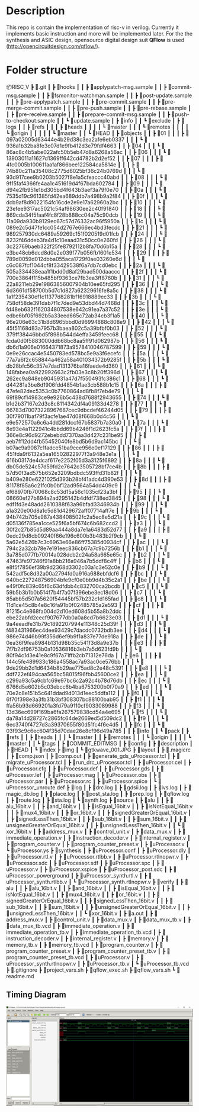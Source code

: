 # Description

This repo is contain the implementation of risc-v in verilog. Currently it implements basic instruction and more will be implemented later. For the the synthesis and ASIC design, opensource digital design suit **QFlow** is used (http://opencircuitdesign.com/qflow/).  


# Folder structure

📦RISC_V
 ┣ 📂.git
 ┃ ┣ 📂hooks
 ┃ ┃ ┣ 📜applypatch-msg.sample
 ┃ ┃ ┣ 📜commit-msg.sample
 ┃ ┃ ┣ 📜fsmonitor-watchman.sample
 ┃ ┃ ┣ 📜post-update.sample
 ┃ ┃ ┣ 📜pre-applypatch.sample
 ┃ ┃ ┣ 📜pre-commit.sample
 ┃ ┃ ┣ 📜pre-merge-commit.sample
 ┃ ┃ ┣ 📜pre-push.sample
 ┃ ┃ ┣ 📜pre-rebase.sample
 ┃ ┃ ┣ 📜pre-receive.sample
 ┃ ┃ ┣ 📜prepare-commit-msg.sample
 ┃ ┃ ┣ 📜push-to-checkout.sample
 ┃ ┃ ┗ 📜update.sample
 ┃ ┣ 📂info
 ┃ ┃ ┗ 📜exclude
 ┃ ┣ 📂logs
 ┃ ┃ ┣ 📂refs
 ┃ ┃ ┃ ┣ 📂heads
 ┃ ┃ ┃ ┃ ┗ 📜master
 ┃ ┃ ┃ ┗ 📂remotes
 ┃ ┃ ┃ ┃ ┗ 📂origin
 ┃ ┃ ┃ ┃ ┃ ┗ 📜master
 ┃ ┃ ┗ 📜HEAD
 ┃ ┣ 📂objects
 ┃ ┃ ┣ 📂01
 ┃ ┃ ┃ ┣ 📜097a02005d63444e4b29d38c3ea2afe6eb0337
 ┃ ┃ ┃ ┗ 📜936a1b32ba8fe3c07d1e9fb412d3e79fdf4663
 ┃ ┃ ┣ 📂04
 ┃ ┃ ┃ ┗ 📜86ac8c4b5abe022afc50b5eb47d8a6268a56ac
 ┃ ┃ ┣ 📂06
 ┃ ┃ ┃ ┗ 📜13903011a11627d1369ff642cd4782b2d2ef52
 ┃ ┃ ┣ 📂07
 ┃ ┃ ┃ ┣ 📜4fc0005b100611aa1af866bee122584ca5814e
 ┃ ┃ ┃ ┣ 📜74b80c211a35408c2775d6025bf36c24b0769d
 ┃ ┃ ┃ ┗ 📜93d917cee9b0203b5027f8e1a5cfeaccc40abd
 ┃ ┃ ┣ 📂08
 ┃ ┃ ┃ ┗ 📜9f15faf4366fe4aa1c451619d4f67bda602784
 ┃ ┃ ┣ 📂09
 ┃ ┃ ┃ ┗ 📜d94e2fb951e1bd305bd4f643b3aef3a79f0e70
 ┃ ┃ ┣ 📂0a
 ┃ ┃ ┃ ┗ 📜7535d19c961385fd42ea689ddb7a498b9a2f84
 ┃ ┃ ┣ 📂0f
 ┃ ┃ ┃ ┗ 📜dcb9af8d9022154fc16cde2e9e17a62960a2bc
 ┃ ┃ ┣ 📂10
 ┃ ┃ ┃ ┗ 📜23efee9317ac5021c54af98630ee2c40f91840
 ┃ ┃ ┣ 📂18
 ┃ ┃ ┃ ┗ 📜869cda34f5faaf4fc8f28b888cc04a75c90dcb
 ┃ ┃ ┣ 📂19
 ┃ ┃ ┃ ┗ 📜11a09da930b9129ec67c57d76332ac96f5950a
 ┃ ┃ ┣ 📂1c
 ┃ ┃ ┃ ┗ 📜089e2c5d47fe1cc054d2767e666ec4bd3fecdc
 ┃ ┃ ┣ 📂21
 ┃ ┃ ┃ ┗ 📜989257930dc6489a59269c151f020519d01fcb
 ┃ ┃ ┣ 📂24
 ┃ ┃ ┃ ┗ 📜8232f46ddeb3fa4d1c10eaad31c50cc0e260fd
 ┃ ┃ ┣ 📂26
 ┃ ┃ ┃ ┗ 📜3c22769baeb322f25fe8792112b8fa70d6b15a
 ┃ ┃ ┣ 📂28
 ┃ ┃ ┃ ┗ 📜e3be48cb6dcd8d0e2e039f77b056fb1601e534
 ┃ ┃ ┣ 📂29
 ┃ ┃ ┃ ┣ 📜789d0059d012dbba055aca1729f0ae03260e6d
 ┃ ┃ ┃ ┗ 📜c6c087fcf1044cf8f33429538f6a7db7cd0ebc
 ┃ ┃ ┣ 📂2a
 ┃ ┃ ┃ ┗ 📜505a334438eaa1f1bdd0d8af29bad500daaccc
 ┃ ┃ ┣ 📂2f
 ┃ ┃ ┃ ┗ 📜700e3864f115b485bf9363ce7fb3ea3ff8760b
 ┃ ┃ ┣ 📂31
 ┃ ┃ ┃ ┗ 📜22a8211eb29e19863856007904b10ee65fd295
 ┃ ┃ ┣ 📂36
 ┃ ┃ ┃ ┗ 📜6d3661df58700b5d7c1d827a62329616fe8a5c
 ┃ ┃ ┣ 📂38
 ┃ ┃ ┃ ┗ 📜1a1f235430ef1c11377d8281bf16918889ec33
 ┃ ┃ ┣ 📂3b
 ┃ ┃ ┃ ┗ 📜758df58de391dab7f1c7ded9e53dbd44d7468d
 ┃ ┃ ┣ 📂3c
 ┃ ┃ ┃ ┗ 📜fd48eb632f162034807538e642c91ea7a37c52
 ┃ ┃ ┣ 📂3e
 ┃ ┃ ┃ ┗ 📜edbe6bf05f692b5a33eed665c72ab34cb3f1a5
 ┃ ┃ ┣ 📂40
 ┃ ┃ ┃ ┗ 📜96e206e63c31b8d6965bbd0d96994888c808e9
 ┃ ┃ ┣ 📂42
 ┃ ┃ ┃ ┗ 📜45f51168d83a7957b3baea802c5a39bfbf0b03
 ┃ ┃ ┣ 📂52
 ┃ ┃ ┃ ┗ 📜379ff38446bbd5f898b544d4effa3459feec68
 ┃ ┃ ┣ 📂55
 ┃ ┃ ┃ ┗ 📜fcda0d0f5883000ddb68bc8aa5ff91d062987b
 ┃ ┃ ┣ 📂56
 ┃ ┃ ┃ ┗ 📜db6d1a906e01664371873a9578410046787599
 ┃ ┃ ┣ 📂59
 ┃ ┃ ┃ ┗ 📜0e9e26ccac4e5450783ed578bc5e9a3f6ecefc
 ┃ ┃ ┣ 📂5a
 ┃ ┃ ┃ ┗ 📜77a7a6f2c658844a462a58a401034372b9285f
 ┃ ┃ ┣ 📂5b
 ┃ ┃ ┃ ┗ 📜db28bfc56c357e7dad131376ba16faede4d360
 ┃ ┃ ┣ 📂61
 ┃ ┃ ┃ ┗ 📜148fabea0a922992663c2fb03e3c8b20ff396d
 ┃ ┃ ┣ 📂67
 ┃ ┃ ┃ ┗ 📜262ec9a848eb9045931a47d7f550493fc386c1
 ┃ ┃ ┣ 📂68
 ┃ ┃ ┃ ┗ 📜d44281a3be8d1906fdd4854b1ae3cb588b1c15
 ┃ ┃ ┣ 📂6a
 ┃ ┃ ┃ ┣ 📜47efe82dec5353c0b7760864ad8fb8f7eb4e79
 ┃ ┃ ┃ ┗ 📜69f89cf14983ce9e926b5c438d7688f2943655
 ┃ ┃ ┣ 📂74
 ┃ ┃ ┃ ┗ 📜b1d2b37167e2d3c8c8114342df4a09133d4278
 ┃ ┃ ┣ 📂77
 ┃ ┃ ┃ ┗ 📜66783d70073228967687cec9dbcdef46244d05
 ┃ ┃ ┣ 📂79
 ┃ ┃ ┃ ┣ 📜30f79011baf79f3acfe1ae47d08f668b0d4c56
 ┃ ┃ ┃ ┗ 📜e9e572570a6c6a4dd281dccf67b5837b7a30a0
 ┃ ┃ ┣ 📂7a
 ┃ ┃ ┃ ┗ 📜8e93e4a1122941c4bbdd69b4246f1d2623fc5a
 ┃ ┃ ┣ 📂7f
 ┃ ┃ ┃ ┣ 📜366e8c96d9272ebebdd7370aa3d427c231be95
 ┃ ┃ ┃ ┣ 📜aeb7ff12dd4fb55452040fe8bd5b6d9ac145bc
 ┃ ┃ ┃ ┗ 📜b07ac9a9087c1fadce51ba9cce956e0ef17129
 ┃ ┃ ┣ 📂86
 ┃ ┃ ┃ ┣ 📜451fda9f6132a5ea16502822977f3a948e3e1a
 ┃ ┃ ┃ ┗ 📜616b0317de4dcaf617e2252f05d3a3125f6892
 ┃ ┃ ┣ 📂8a
 ┃ ┃ ┃ ┗ 📜db05de524c57d59fd2e7642c3505728bf7ce4b
 ┃ ┃ ┣ 📂8b
 ┃ ┃ ┃ ┣ 📜57d50f3ad575b652e3209bdbdc593ffd31b82f
 ┃ ┃ ┃ ┗ 📜b409e280e6221025d393b28bf41adc4d390e53
 ┃ ┃ ┣ 📂8d
 ┃ ┃ ┃ ┣ 📜81178f85a6c21fc0b0bf12ad9564a54dd409c9
 ┃ ┃ ┃ ┗ 📜ef68970fb70068c8c53d15a56c1035cf23a3bf
 ┃ ┃ ┣ 📂95
 ┃ ┃ ┃ ┗ 📜08660ef27b894a2ad295142b4dfdf738ed3845
 ┃ ┃ ┣ 📂98
 ┃ ┃ ┃ ┗ 📜edf1fd3e48add2610388f63a96bfad3346934b
 ┃ ┃ ┣ 📂99
 ┃ ┃ ┃ ┗ 📜a1a320e00d8a1c5d81d429672aff07714aff7e
 ┃ ┃ ┣ 📂9b
 ┃ ┃ ┃ ┗ 📜94b742b705e987a438408502fc2a5ec8e5d21a
 ┃ ┃ ┣ 📂9c
 ┃ ┃ ┃ ┗ 📜d05136f785ea1cce525f6a5bf674c6b682ccd2
 ┃ ┃ ┣ 📂a3
 ┃ ┃ ┃ ┗ 📜30f2c27b85d5d89aa444a8da7e1a6483d52d77
 ┃ ┃ ┣ 📂a9
 ┃ ┃ ┃ ┣ 📜0edc29d8cb09240f66e196c600b3b483b2f9cb
 ┃ ┃ ┃ ┗ 📜5a62e5426b7c3c6963e66e86ff75385d0934cf
 ┃ ┃ ┣ 📂ac
 ┃ ┃ ┃ ┗ 📜794c2a32cb78e7e191eec836cb67a7c9b7256b
 ┃ ┃ ┣ 📂b1
 ┃ ┃ ┃ ┗ 📜3a785d077fb70014a028dcb2c24a58a665e65c
 ┃ ┃ ┣ 📂b2
 ┃ ┃ ┃ ┗ 📜47463fe97246f91a8bb216a946a7b5ddf8c4ff
 ┃ ┃ ┣ 📂b6
 ┃ ┃ ┃ ┗ 📜e8f5f7856ef39b9d2368d3302c03a1c3e52c0e
 ┃ ┃ ┣ 📂b9
 ┃ ┃ ┃ ┗ 📜542adf5c8d32a00a2794fd0a916a688ebfdcf6
 ┃ ┃ ┣ 📂bc
 ┃ ┃ ┃ ┗ 📜640bc227248756904bfe9cf0e0bb9d4b35c2a1
 ┃ ┃ ┣ 📂be
 ┃ ┃ ┃ ┗ 📜e49f0fc839c65f6c63dfdbb4c832700ca2bcdb
 ┃ ┃ ┣ 📂c5
 ┃ ┃ ┃ ┗ 📜59b5b3b1b0b514f7b4f7a07f396ebe3ec18d06
 ┃ ┃ ┣ 📂c7
 ┃ ┃ ┃ ┗ 📜85abb5d507a5620f54445bf57b232c1d165fad
 ┃ ┃ ┣ 📂c8
 ┃ ┃ ┃ ┗ 📜11d1ce45c8b4e8c16fa91b0f02485785a2e593
 ┃ ┃ ┣ 📂cf
 ┃ ┃ ┃ ┣ 📜81215c4e868fa004d2d10ed608d5b55a8b2ddc
 ┃ ┃ ┃ ┗ 📜ebe22abfd2cecf907677db0a0a8cd7b6623e03
 ┃ ┃ ┣ 📂d1
 ┃ ┃ ┃ ┗ 📜9a4eeadfe31b79c1892207994e11348c25d39f
 ┃ ┃ ┣ 📂d3
 ┃ ┃ ┃ ┗ 📜f483431966ec4dee93429c7dacdc0732bdb3ee
 ┃ ┃ ┣ 📂d4
 ┃ ┃ ┃ ┗ 📜986e74d46b99f356d6ef9b9f1a837e77de918a
 ┃ ┃ ┣ 📂de
 ┃ ┃ ┃ ┗ 📜0ea36f9fea8984b131d98b35c541f3d8a9e37b
 ┃ ┃ ┣ 📂e3
 ┃ ┃ ┃ ┣ 📜7f7b2df96753b0a10536816b3eb7a5d623fd9b
 ┃ ┃ ┃ ┗ 📜80f94c1d3e41e8c9f67a71ffb2cb71312e76da
 ┃ ┃ ┣ 📂e6
 ┃ ┃ ┃ ┣ 📜144c5fe489933c186a4558ac7a93ac0ce576bb
 ┃ ┃ ┃ ┗ 📜9de29bb2d1d6434b8b29ae775ad8c2e48c5391
 ┃ ┃ ┣ 📂e8
 ┃ ┃ ┃ ┗ 📜ddf722ef494caa565bc58015f96fbb45600ce2
 ┃ ┃ ┣ 📂ea
 ┃ ┃ ┃ ┗ 📜c299a93c5a9cbfc69e97bc6c2a92c4b78d76db
 ┃ ┃ ┣ 📂ec
 ┃ ┃ ┃ ┗ 📜6766d5e602b5c03ebcc6b4ba6753200b0f70a9
 ┃ ┃ ┣ 📂ed
 ┃ ┃ ┃ ┗ 📜70e2c8e151b5c641ddad9d013d1eec5ddfa112
 ┃ ┃ ┣ 📂f0
 ┃ ┃ ┃ ┗ 📜6f70f398e3a3fb31b3bf308307bc88100bab95
 ┃ ┃ ┣ 📂f1
 ┃ ┃ ┃ ┗ 📜ffa56b93d669201a3fd79a9110cf9033089988
 ┃ ┃ ┣ 📂f3
 ┃ ┃ ┃ ┗ 📜13d36ec699f169ba6fa267579838cd54a4e695
 ┃ ┃ ┣ 📂f5
 ┃ ┃ ┃ ┗ 📜da78a14d28727c2865fc64de2669ed5d509dc2
 ┃ ┃ ┣ 📂f9
 ┃ ┃ ┃ ┗ 📜6ec3740f4727d3a39370655f80d51fc4f6e4d5
 ┃ ┃ ┣ 📂fc
 ┃ ┃ ┃ ┗ 📜03f93c9c6ec604f35d70dae26e8cf96d49a785
 ┃ ┃ ┣ 📂info
 ┃ ┃ ┗ 📂pack
 ┃ ┣ 📂refs
 ┃ ┃ ┣ 📂heads
 ┃ ┃ ┃ ┗ 📜master
 ┃ ┃ ┣ 📂remotes
 ┃ ┃ ┃ ┗ 📂origin
 ┃ ┃ ┃ ┃ ┗ 📜master
 ┃ ┃ ┗ 📂tags
 ┃ ┣ 📜COMMIT_EDITMSG
 ┃ ┣ 📜config
 ┃ ┣ 📜description
 ┃ ┣ 📜HEAD
 ┃ ┗ 📜index
 ┣ 📂img
 ┃ ┗ 📜gtkwave_001.JPG
 ┣ 📂layout
 ┃ ┣ 📜.magicrc
 ┃ ┣ 📜comp.json
 ┃ ┣ 📜comp.out
 ┃ ┣ 📜generate_gds_uProcessor.tcl
 ┃ ┣ 📜migrate_uProcessor.tcl
 ┃ ┣ 📜run_drc_uProcessor.tcl
 ┃ ┣ 📜uProcessor.cel
 ┃ ┣ 📜uProcessor.cfg
 ┃ ┣ 📜uProcessor.def
 ┃ ┣ 📜uProcessor.gds
 ┃ ┣ 📜uProcessor.lef
 ┃ ┣ 📜uProcessor.mag
 ┃ ┣ 📜uProcessor.obs
 ┃ ┣ 📜uProcessor.par
 ┃ ┣ 📜uProcessor.rc
 ┃ ┣ 📜uProcessor.spice
 ┃ ┗ 📜uProcessor_unroute.def
 ┣ 📂log
 ┃ ┣ 📜drc.log
 ┃ ┣ 📜gdsii.log
 ┃ ┣ 📜lvs.log
 ┃ ┣ 📜magic_db.log
 ┃ ┣ 📜place.log
 ┃ ┣ 📜post_sta.log
 ┃ ┣ 📜prep.log
 ┃ ┣ 📜qflow.log
 ┃ ┣ 📜route.log
 ┃ ┣ 📜sta.log
 ┃ ┗ 📜synth.log
 ┣ 📂source
 ┃ ┣ 📂alu
 ┃ ┃ ┣ 📜alu_16bit.v
 ┃ ┃ ┣ 📜and_16bit.v
 ┃ ┃ ┣ 📜isEqual_16bit.v
 ┃ ┃ ┣ 📜isNotEqual_16bit.v
 ┃ ┃ ┣ 📜mux4_16bit.v
 ┃ ┃ ┣ 📜or_16bit.v
 ┃ ┃ ┣ 📜signedGreaterOrEqual_16bit.v
 ┃ ┃ ┣ 📜signedLessThen_16bit.v
 ┃ ┃ ┣ 📜sub_16bit.v
 ┃ ┃ ┣ 📜sum_16bit.v
 ┃ ┃ ┣ 📜unsignedGreaterOrEqual_16bit.v
 ┃ ┃ ┣ 📜unsignedLessThen_16bit.v
 ┃ ┃ ┗ 📜xor_16bit.v
 ┃ ┣ 📜address_mux.v
 ┃ ┣ 📜control_unit.v
 ┃ ┣ 📜data_mux.v
 ┃ ┣ 📜immediate_operation.v
 ┃ ┣ 📜instruction_decoder.v
 ┃ ┣ 📜internal_register.v
 ┃ ┣ 📜program_counter.v
 ┃ ┣ 📜program_counter_preset.v
 ┃ ┣ 📜uProcessor.v
 ┃ ┗ 📜uProcessor.ys
 ┣ 📂synthesis
 ┃ ┣ 📜uProcessor.conf
 ┃ ┣ 📜uProcessor.dly
 ┃ ┣ 📜uProcessor.rtl.v
 ┃ ┣ 📜uProcessor.rtlbb.v
 ┃ ┣ 📜uProcessor.rtlnopwr.v
 ┃ ┣ 📜uProcessor.sdc
 ┃ ┣ 📜uProcessor.sdf
 ┃ ┣ 📜uProcessor.spc
 ┃ ┣ 📜uProcessor.v
 ┃ ┣ 📜uProcessor.xspice
 ┃ ┣ 📜uProcessor_post.sdc
 ┃ ┣ 📜uProcessor_powerground
 ┃ ┣ 📜uProcessor_synth.rtl.v
 ┃ ┣ 📜uProcessor_synth.rtlbb.v
 ┃ ┗ 📜uProcessor_synth.rtlnopwr.v
 ┣ 📂verify
 ┃ ┣ 📂alu
 ┃ ┃ ┣ 📜alu_16bit.v
 ┃ ┃ ┣ 📜and_16bit.v
 ┃ ┃ ┣ 📜isEqual_16bit.v
 ┃ ┃ ┣ 📜isNotEqual_16bit.v
 ┃ ┃ ┣ 📜mux4_16bit.v
 ┃ ┃ ┣ 📜or_16bit.v
 ┃ ┃ ┣ 📜signedGreaterOrEqual_16bit.v
 ┃ ┃ ┣ 📜signedLessThen_16bit.v
 ┃ ┃ ┣ 📜sub_16bit.v
 ┃ ┃ ┣ 📜sum_16bit.v
 ┃ ┃ ┣ 📜unsignedGreaterOrEqual_16bit.v
 ┃ ┃ ┣ 📜unsignedLessThen_16bit.v
 ┃ ┃ ┗ 📜xor_16bit.v
 ┃ ┣ 📜a.out
 ┃ ┣ 📜address_mux.v
 ┃ ┣ 📜control_unit.v
 ┃ ┣ 📜data_mux.v
 ┃ ┣ 📜data_mux_tb.v
 ┃ ┣ 📜data_mux_tb.vcd
 ┃ ┣ 📜immediate_operation.v
 ┃ ┣ 📜immediate_operation_tb.v
 ┃ ┣ 📜immediate_operation_tb.vcd
 ┃ ┣ 📜instruction_decoder.v
 ┃ ┣ 📜internal_register.v
 ┃ ┣ 📜memory.v
 ┃ ┣ 📜memory_tb.v
 ┃ ┣ 📜memory_tb.vcd
 ┃ ┣ 📜program_counter.v
 ┃ ┣ 📜program_counter_preset.v
 ┃ ┣ 📜program_counter_preset_tb.v
 ┃ ┣ 📜program_counter_preset_tb.vcd
 ┃ ┣ 📜uProcessor.v
 ┃ ┣ 📜uProcessor_synth.rtlnopwr.v
 ┃ ┣ 📜uProcessor_tb.v
 ┃ ┗ 📜uProcessor_tb.vcd
 ┣ 📜.gitignore
 ┣ 📜project_vars.sh
 ┣ 📜qflow_exec.sh
 ┣ 📜qflow_vars.sh
 ┗ 📜readme.md


## Timing Diagram
![Image of uProcessor Timing Diagram](img/gtkwave_001.JPG)